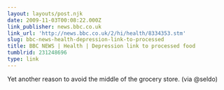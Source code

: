 ```yaml
---
layout: layouts/post.njk
date: 2009-11-03T00:08:22.000Z
link_publisher: news.bbc.co.uk
link_url: 'http://news.bbc.co.uk/2/hi/health/8334353.stm'
slug: bbc-news-health-depression-link-to-processed
title: BBC NEWS | Health | Depression link to processed food
tumblrid: 231248696
type: link
---
```

<p>Yet another reason to avoid the middle of the grocery store. (via @seldo)</p>
